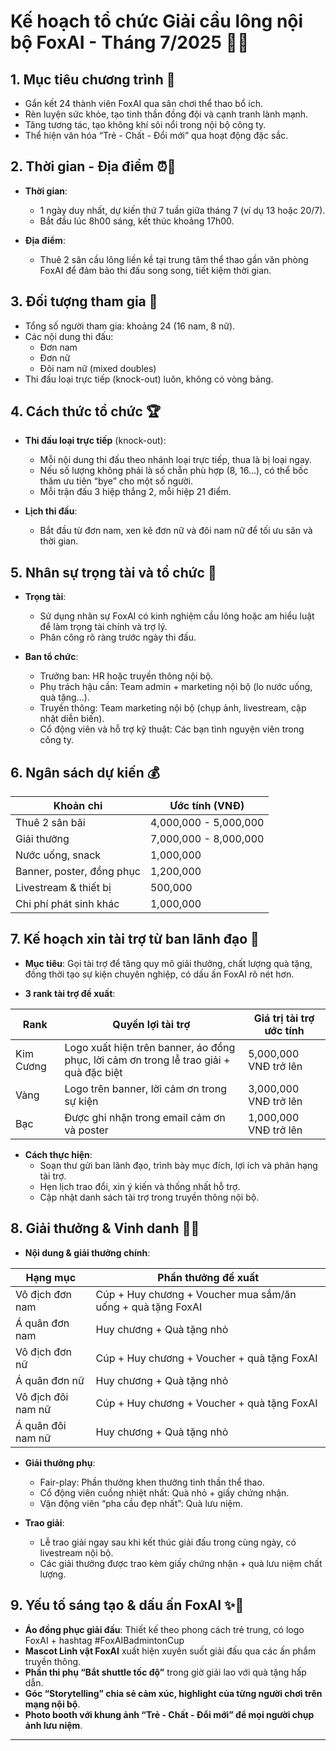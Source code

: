 # Kế hoạch tổ chức **Giải cầu lông nội bộ FoxAI - Tháng 7/2025** 🏸🔥

## 1. Mục tiêu chương trình 🎯

- Gắn kết 24 thành viên FoxAI qua sân chơi thể thao bổ ích.
- Rèn luyện sức khỏe, tạo tinh thần đồng đội và cạnh tranh lành mạnh.
- Tăng tương tác, tạo không khí sôi nổi trong nội bộ công ty.
- Thể hiện văn hóa “Trẻ - Chất - Đổi mới” qua hoạt động đặc sắc.

## 2. Thời gian - Địa điểm ⏰📍

- **Thời gian**:  
  - 1 ngày duy nhất, dự kiến thứ 7 tuần giữa tháng 7 (ví dụ 13 hoặc 20/7).  
  - Bắt đầu lúc 8h00 sáng, kết thúc khoảng 17h00.

- **Địa điểm**:  
  - Thuê 2 sân cầu lông liền kề tại trung tâm thể thao gần văn phòng FoxAI để đảm bảo thi đấu song song, tiết kiệm thời gian.

## 3. Đối tượng tham gia 👥

- Tổng số người tham gia: khoảng 24 (16 nam, 8 nữ).  
- Các nội dung thi đấu:  
  - Đơn nam  
  - Đơn nữ  
  - Đôi nam nữ (mixed doubles)  
- Thi đấu loại trực tiếp (knock-out) luôn, không có vòng bảng.

## 4. Cách thức tổ chức 🏆

- **Thi đấu loại trực tiếp** (knock-out):  
  - Mỗi nội dung thi đấu theo nhánh loại trực tiếp, thua là bị loại ngay.  
  - Nếu số lượng không phải là số chẵn phù hợp (8, 16...), có thể bốc thăm ưu tiên “bye” cho một số người.  
  - Mỗi trận đấu 3 hiệp thắng 2, mỗi hiệp 21 điểm.

- **Lịch thi đấu**:  
  - Bắt đầu từ đơn nam, xen kẽ đơn nữ và đôi nam nữ để tối ưu sân và thời gian.

## 5. Nhân sự trọng tài và tổ chức 👥

- **Trọng tài**:  
  - Sử dụng nhân sự FoxAI có kinh nghiệm cầu lông hoặc am hiểu luật để làm trọng tài chính và trợ lý.  
  - Phân công rõ ràng trước ngày thi đấu.

- **Ban tổ chức**:  
  - Trưởng ban: HR hoặc truyền thông nội bộ.  
  - Phụ trách hậu cần: Team admin + marketing nội bộ (lo nước uống, quà tặng...).  
  - Truyền thông: Team marketing nội bộ (chụp ảnh, livestream, cập nhật diễn biến).  
  - Cổ động viên và hỗ trợ kỹ thuật: Các bạn tình nguyện viên trong công ty.

## 6. Ngân sách dự kiến 💰

| Khoản chi               | Ước tính (VNĐ)           |
|-------------------------|--------------------------|
| Thuê 2 sân bãi          | 4,000,000 - 5,000,000    |
| Giải thưởng             | 7,000,000 - 8,000,000    |
| Nước uống, snack        | 1,000,000                |
| Banner, poster, đồng phục| 1,200,000                |
| Livestream & thiết bị   | 500,000                  |
| Chi phí phát sinh khác  | 1,000,000                |

## 7. Kế hoạch xin tài trợ từ ban lãnh đạo 🏅

- **Mục tiêu**: Gọi tài trợ để tăng quy mô giải thưởng, chất lượng quà tặng, đồng thời tạo sự kiện chuyên nghiệp, có dấu ấn FoxAI rõ nét hơn.

- **3 rank tài trợ đề xuất**:

| Rank         | Quyền lợi tài trợ                                             | Giá trị tài trợ ước tính    |
|--------------|---------------------------------------------------------------|----------------------------|
| Kim Cương    | Logo xuất hiện trên banner, áo đồng phục, lời cảm ơn trong lễ trao giải + quà đặc biệt | 5,000,000 VNĐ trở lên       |
| Vàng         | Logo trên banner, lời cảm ơn trong sự kiện                    | 3,000,000 VNĐ trở lên       |
| Bạc          | Được ghi nhận trong email cảm ơn và poster                   | 1,000,000 VNĐ trở lên       |

- **Cách thực hiện**:  
  - Soạn thư gửi ban lãnh đạo, trình bày mục đích, lợi ích và phân hạng tài trợ.  
  - Hẹn lịch trao đổi, xin ý kiến và thống nhất hỗ trợ.  
  - Cập nhật danh sách tài trợ trong truyền thông nội bộ.

## 8. Giải thưởng & Vinh danh 🥇🏅

- **Nội dung & giải thưởng chính**:

| Hạng mục                  | Phần thưởng đề xuất                                   |
|---------------------------|-------------------------------------------------------|
| Vô địch đơn nam           | Cúp + Huy chương + Voucher mua sắm/ăn uống + quà tặng FoxAI |
| Á quân đơn nam            | Huy chương + Quà tặng nhỏ                              |
| Vô địch đơn nữ            | Cúp + Huy chương + Voucher + quà tặng FoxAI           |
| Á quân đơn nữ             | Huy chương + Quà tặng nhỏ                              |
| Vô địch đôi nam nữ        | Cúp + Huy chương + Voucher + quà tặng FoxAI           |
| Á quân đôi nam nữ         | Huy chương + Quà tặng nhỏ                              |

- **Giải thưởng phụ**:  
  - Fair-play: Phần thưởng khen thưởng tinh thần thể thao.  
  - Cổ động viên cuồng nhiệt nhất: Quà nhỏ + giấy chứng nhận.  
  - Vận động viên “pha cầu đẹp nhất”: Quà lưu niệm.

- **Trao giải**:  
  - Lễ trao giải ngay sau khi kết thúc giải đấu trong cùng ngày, có livestream nội bộ.  
  - Các giải thưởng được trao kèm giấy chứng nhận + quà lưu niệm chất lượng.

## 9. Yếu tố sáng tạo & dấu ấn FoxAI ✨🚀

- **Áo đồng phục giải đấu**: Thiết kế theo phong cách trẻ trung, có logo FoxAI + hashtag #FoxAIBadmintonCup  
- **Mascot Linh vật FoxAI** xuất hiện xuyên suốt giải đấu qua các ấn phẩm truyền thông.  
- **Phần thi phụ “Bắt shuttle tốc độ”** trong giờ giải lao với quà tặng hấp dẫn.  
- **Góc “Storytelling” chia sẻ cảm xúc, highlight của từng người chơi trên mạng nội bộ**.  
- **Photo booth với khung ảnh “Trẻ - Chất - Đổi mới” để mọi người chụp ảnh lưu niệm**.

---

